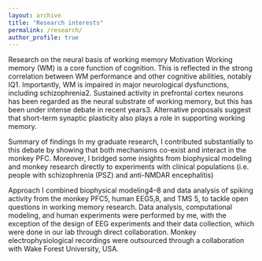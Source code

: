 ```yaml
---
layout: archive
title: "Research interests"
permalink: /research/
author_profile: true
---
```


Research on the neural basis of working memory
Motivation
Working memory (WM) is a core function of cognition. This is reflected in the strong correlation between WM performance and other cognitive abilities, notably IQ1. Importantly, WM is impaired in major neurological dysfunctions, including schizophrenia2. Sustained activity in prefrontal cortex neurons has been regarded as the neural substrate of working memory, but this has been under intense debate in recent years3. Alternative proposals suggest that short-term synaptic plasticity also plays a role in supporting working memory. 

Summary of findings
In my graduate research, I contributed substantially to this debate by showing that both mechanisms co-exist and interact in the monkey PFC. Moreover, I bridged some insights from biophysical modeling and monkey research directly to experiments with clinical populations (i.e. people with schizophrenia (PSZ) and anti-NMDAR encephalitis)

Approach 
I combined biophysical modeling4–8 and data analysis of spiking activity from the monkey PFC5, human EEG5,8, and TMS 5, to tackle open questions in working memory research. Data analysis, computational modeling, and human experiments were performed by me, with the exception of the design of EEG experiments and their data collection, which were done in our lab through direct collaboration. Monkey electrophysiological recordings were outsourced through a collaboration with Wake Forest University, USA.
